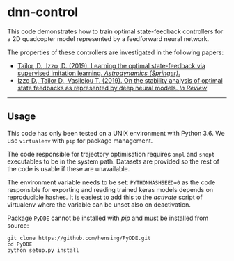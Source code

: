 # dnn-control

This code demonstrates how to train optimal state-feedback controllers for a 2D quadcopter model represented by a feedforward neural network.

The properties of these controllers are investigated in the following papers:
* [Tailor, D., Izzo, D. (2019). Learning the optimal state-feedback via supervised imitation learning. *Astrodynamics (Springer)*.](https://link.springer.com/article/10.1007/s42064-019-0054-0)
* [Izzo D., Tailor D., Vasileiou T. (2019). On the stability analysis of optimal state feedbacks as represented by deep neural models. *In Review*](https://arxiv.org/abs/1812.02532)

---

## Usage

This code has only been tested on a UNIX environment with Python 3.6.
We use `virtualenv` with `pip` for package management.

The code responsible for trajectory optimisation requires `ampl` and `snopt` executables to be in the system path.
Datasets are provided so the rest of the code is usable if these are unavailable.

The environment variable needs to be set: `PYTHONHASHSEED=0` as the code responsible for exporting and reading trained keras models depends on reproducible hashes.
It is easiest to add this to the *activate* script of virtualenv where the variable can be unset also on deactivation.

Package `PyDDE` cannot be installed with *pip* and must be installed from source:
```
git clone https://github.com/hensing/PyDDE.git
cd PyDDE
python setup.py install
```

